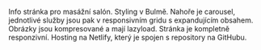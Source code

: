 Info stránka pro masážní salón. Styling v Bulmě. Nahoře je carousel, jednotlivé služby jsou pak v responsivním gridu s expandujícím obsahem. Obrázky jsou kompresované a mají lazyload. Stránka je kompletně responzivní. Hosting na Netlify, který je spojen s repository na GitHubu.
